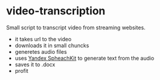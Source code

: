 # video-transcription
Small script to transcript video from streaming websites. 
- it takes url to the video
- downloads it in small chuncks 
- generetes audio files
- uses [Yandex SpheachKit](https://cloud.yandex.com/en/docs/speechkit) to generate text from the audio 
- saves it to .docx 
- profit 
